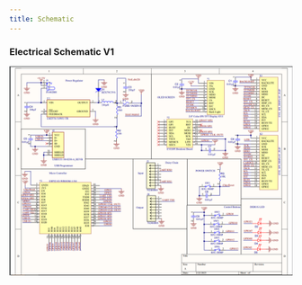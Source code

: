```yaml
---
title: Schematic
---
```


### Electrical Schematic V1
<img src="https://github.com/KhakiSaturday/KhakiSaturday.github.io/blob/main/Images/SChematic314.PNG?raw=true">